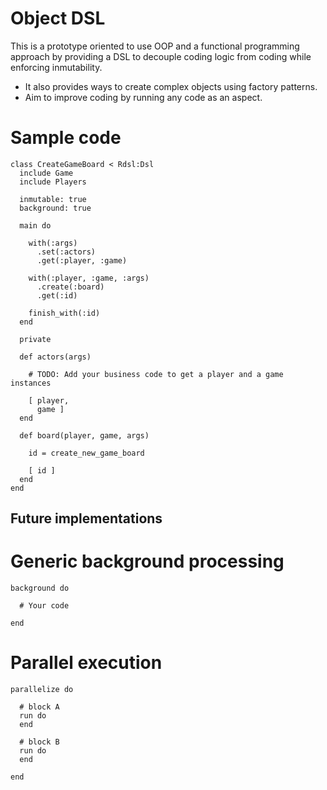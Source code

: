 # Object DSL

This is a prototype oriented to use OOP and a functional programming approach by providing a DSL to decouple coding logic from coding while enforcing inmutability.

  - It also provides ways to create complex objects using factory patterns.
  - Aim to improve coding by running any code as an aspect.

# Sample code

```
class CreateGameBoard < Rdsl:Dsl
  include Game
  include Players

  inmutable: true
  background: true

  main do

    with(:args)
      .set(:actors)
      .get(:player, :game)

    with(:player, :game, :args)
      .create(:board)
      .get(:id)

    finish_with(:id)
  end

  private

  def actors(args)
    
    # TODO: Add your business code to get a player and a game instances
   
    [ player, 
      game ]
  end

  def board(player, game, args)

    id = create_new_game_board 

    [ id ]
  end
end
```
  
## Future implementations

# Generic background processing

```
background do

  # Your code

end
```

# Parallel execution

```
parallelize do

  # block A
  run do
  end

  # block B
  run do
  end

end
```
